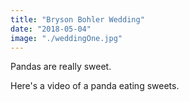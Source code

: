 ```yaml
---
title: "Bryson Bohler Wedding"
date: "2018-05-04"
image: "./weddingOne.jpg"
---
```


Pandas are really sweet.

Here's a video of a panda eating sweets.
